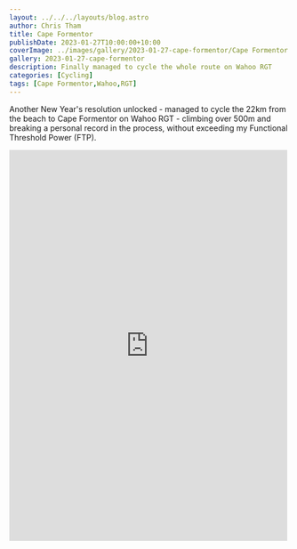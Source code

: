 ```yaml
---
layout: ../../../layouts/blog.astro
author: Chris Tham
title: Cape Formentor
publishDate: 2023-01-27T10:00:00+10:00
coverImage: ../images/gallery/2023-01-27-cape-formentor/Cape Formentor (3).jpeg
gallery: 2023-01-27-cape-formentor
description: Finally managed to cycle the whole route on Wahoo RGT
categories: [Cycling]
tags: [Cape Formentor,Wahoo,RGT]
---
```


Another New Year's resolution unlocked - managed to cycle the 22km from the beach to Cape Formentor on Wahoo RGT - climbing over 500m and breaking a personal record in the process, without exceeding my Functional Threshold Power (FTP).

<iframe src="https://www.facebook.com/plugins/post.php?href=https%3A%2F%2Fwww.facebook.com%2Fchris1.tham%2Fposts%2Fpfbid0BLf1hQ36GFJQDY3oBqfkAKxiJg93fhFDhEmigxN5XgudKUbTAtERHtJaLUwfoXkQl&show_text=true&width=500" width="500" height="703" style="border:none;overflow:hidden" scrolling="no" frameborder="0" allowfullscreen="true" allow="autoplay; clipboard-write; encrypted-media; picture-in-picture; web-share"></iframe>
